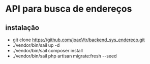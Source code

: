 # API para busca de endereços

## instalação

-   git clone https://github.com/joaoVtr/backend_sys_endereco.git
-   ./vendor/bin/sail up -d
-   ./vendor/bin/sail composer install
-   ./vendor/bin/sail php artisan migrate:fresh --seed

